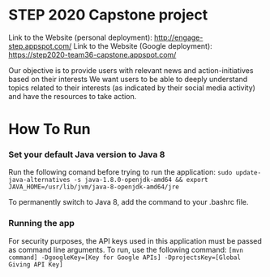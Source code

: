 # STEP 2020 Capstone project

Link to the Website (personal deployment): http://engage-step.appspot.com/
Link to the Website (Google deployment): https://step2020-team36-capstone.appspot.com/

Our objective is to provide users with relevant news and action-initiatives based on their interests We want users to be able to deeply understand topics related to their interests (as indicated by their social media activity) and have the resources to take action.

# How To Run

### Set your default Java version to Java 8
Run the following comand before trying to run the application:
`sudo update-java-alternatives -s java-1.8.0-openjdk-amd64 && export JAVA_HOME=/usr/lib/jvm/java-8-openjdk-amd64/jre`

To permanently switch to Java 8, add the command to your .bashrc file.

### Running the app
For security purposes, the API keys used in this application must be passed as command line arguments.
To run, use the following command: 	`[mvn command] -DgoogleKey=[Key for Google APIs] -DprojectsKey=[Global Giving API Key]`
